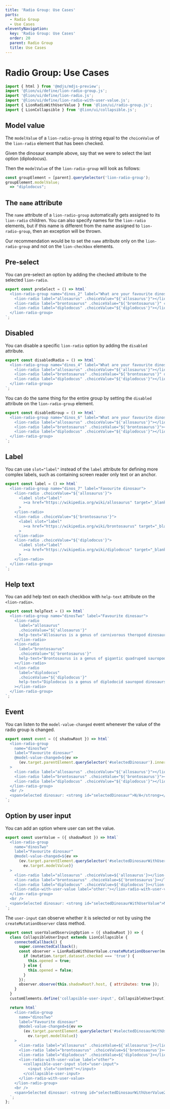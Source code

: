 ```yaml
---
title: 'Radio Group: Use Cases'
parts:
  - Radio Group
  - Use Cases
eleventyNavigation:
  key: 'Radio Group: Use Cases'
  order: 20
  parent: Radio Group
  title: Use Cases
---
```


# Radio Group: Use Cases

```js script
import { html } from '@mdjs/mdjs-preview';
import '@lion/ui/define/lion-radio-group.js';
import '@lion/ui/define/lion-radio.js';
import '@lion/ui/define/lion-radio-with-user-value.js';
import { LionRadioWithUserValue } from '@lion/ui/radio-group.js';
import { LionCollapsible } from '@lion/ui/collapsible.js';
```

## Model value

The `modelValue` of a `lion-radio-group` is string equal to the `choiceValue` of the `lion-radio` element that has been checked.

Given the dinosaur example above, say that we were to select the last option (diplodocus).

Then the `modelValue` of the `lion-radio-group` will look as follows:

```js
const groupElement = [parent].querySelector('lion-radio-group');
groupElement.modelValue;
  => "diplodocus";
```

## The `name` attribute

The `name` attribute of a `lion-radio-group` automatically gets assigned to its `lion-radio` children. You can also specify names for the `lion-radio` elements, but if this name is different from the name assigned to `lion-radio-group`, then an exception will be thrown.

Our recommendation would be to set the `name` attribute only on the `lion-radio-group` and not on the `lion-checkbox` elements.

## Pre-select

You can pre-select an option by adding the checked attribute to the selected `lion-radio`.

```js preview-story
export const preSelect = () => html`
  <lion-radio-group name="dinos_2" label="What are your favourite dinosaurs?">
    <lion-radio label="allosaurus" .choiceValue="${'allosaurus'}"></lion-radio>
    <lion-radio label="brontosaurus" .choiceValue="${'brontosaurus'}" checked></lion-radio>
    <lion-radio label="diplodocus" .choiceValue="${'diplodocus'}"></lion-radio>
  </lion-radio-group>
`;
```

## Disabled

You can disable a specific `lion-radio` option by adding the `disabled` attribute.

```js preview-story
export const disabledRadio = () => html`
  <lion-radio-group name="dinos_4" label="What are your favourite dinosaurs?">
    <lion-radio label="allosaurus" .choiceValue="${'allosaurus'}"></lion-radio>
    <lion-radio label="brontosaurus" .choiceValue="${'brontosaurus'}" disabled></lion-radio>
    <lion-radio label="diplodocus" .choiceValue="${'diplodocus'}"></lion-radio>
  </lion-radio-group>
`;
```

You can do the same thing for the entire group by setting the `disabled` attribute on the `lion-radio-group` element.

```js preview-story
export const disabledGroup = () => html`
  <lion-radio-group name="dinos_6" label="What are your favourite dinosaurs?" disabled>
    <lion-radio label="allosaurus" .choiceValue="${'allosaurus'}"></lion-radio>
    <lion-radio label="brontosaurus" .choiceValue="${'brontosaurus'}"></lion-radio>
    <lion-radio label="diplodocus" .choiceValue="${'diplodocus'}"></lion-radio>
  </lion-radio-group>
`;
```

## Label

You can use `slot="label"` instead of the `label` attribute for defining more complex labels, such as containing screen reader only text or an anchor.

```js preview-story
export const label = () => html`
  <lion-radio-group name="dinos_7" label="Favourite dinosaur">
    <lion-radio .choiceValue="${'allosaurus'}">
      <label slot="label"
        ><a href="https://wikipedia.org/wiki/allosaurus" target="_blank">allosaurus</a></label
      >
    </lion-radio>
    <lion-radio .choiceValue="${'brontosaurus'}">
      <label slot="label"
        ><a href="https://wikipedia.org/wiki/brontosaurus" target="_blank">brontosaurus</a></label
      >
    </lion-radio>
    <lion-radio .choiceValue="${'diplodocus'}">
      <label slot="label"
        ><a href="https://wikipedia.org/wiki/diplodocus" target="_blank">diplodocus</a></label
      >
    </lion-radio>
  </lion-radio-group>
`;
```

## Help text

You can add help text on each checkbox with `help-text` attribute on the `<lion-radio>`.

```js preview-story
export const helpText = () => html`
  <lion-radio-group name="dinosTwo" label="Favourite dinosaur">
    <lion-radio
      label="allosaurus"
      .choiceValue="${'allosaurus'}"
      help-text="Allosaurus is a genus of carnivorous theropod dinosaur that lived 155 to 145 million years ago during the late Jurassic period"
    ></lion-radio>
    <lion-radio
      label="brontosaurus"
      .choiceValue="${'brontosaurus'}"
      help-text="Brontosaurus is a genus of gigantic quadruped sauropod dinosaurs"
    ></lion-radio>
    <lion-radio
      label="diplodocus"
      .choiceValue="${'diplodocus'}"
      help-text="Diplodocus is a genus of diplodocid sauropod dinosaurs whose fossils were first discovered in 1877 by S. W. Williston"
    ></lion-radio>
  </lion-radio-group>
`;
```

## Event

You can listen to the `model-value-changed` event whenever the value of the radio group is changed.

```js preview-story
export const event = ({ shadowRoot }) => html`
  <lion-radio-group
    name="dinosTwo"
    label="Favourite dinosaur"
    @model-value-changed=${ev =>
      (ev.target.parentElement.querySelector('#selectedDinosaur').innerText = ev.target.modelValue)}
  >
    <lion-radio label="allosaurus" .choiceValue="${'allosaurus'}"></lion-radio>
    <lion-radio label="brontosaurus" .choiceValue="${'brontosaurus'}"></lion-radio>
    <lion-radio label="diplodocus" .choiceValue="${'diplodocus'}"></lion-radio>
  </lion-radio-group>
  <br />
  <span>Selected dinosaur: <strong id="selectedDinosaur">N/A</strong></span>
`;
```

## Option by user input

You can add an option where user can set the value.

```js preview-story
export const userValue = ({ shadowRoot }) => html`
  <lion-radio-group
    name="dinosTwo"
    label="Favourite dinosaur"
    @model-value-changed=${ev =>
      (ev.target.parentElement.querySelector('#selectedDinosaurWithUserValue').innerText =
        ev.target.modelValue)}
  >
    <lion-radio label="allosaurus" .choiceValue=${'allosaurus'}></lion-radio>
    <lion-radio label="brontosaurus" .choiceValue=${'brontosaurus'}></lion-radio>
    <lion-radio label="diplodocus" .choiceValue=${'diplodocus'}></lion-radio>
    <lion-radio-with-user-value label="other:"></lion-radio-with-user-value>
  </lion-radio-group>
  <br />
  <span>Selected dinosaur: <strong id="selectedDinosaurWithUserValue">N/A</strong></span>
`;
```

The `user-input` can observe whether it is selected or not by using the `createMutationObserver` class method.

```js preview-story
export const userValueObservingOption = ({ shadowRoot }) => {
  class CollapsibleUserInput extends LionCollapsible {
    connectedCallback() {
      super.connectedCallback();
      const observer = LionRadioWithUserValue.createMutationObserver(mutation => {
        if (mutation.target.dataset.checked === 'true') {
          this.opened = true;
        } else {
          this.opened = false;
        }
      });
      observer.observe(this.shadowRoot?.host, { attributes: true });
    }
  }
  customElements.define('collapsible-user-input', CollapsibleUserInput);

  return html`
    <lion-radio-group
      name="dinosTwo"
      label="Favourite dinosaur"
      @model-value-changed=${ev =>
        (ev.target.parentElement.querySelector('#selectedDinosaurWithUserValue2').innerText =
          ev.target.modelValue)}
    >
      <lion-radio label="allosaurus" .choiceValue=${'allosaurus'}></lion-radio>
      <lion-radio label="brontosaurus" .choiceValue=${'brontosaurus'}></lion-radio>
      <lion-radio label="diplodocus" .choiceValue=${'diplodocus'}></lion-radio>
      <lion-radio-with-user-value label="other">
        <collapsible-user-input slot="user-input">
          <input slot="content"></input>
        </collapsible-user-input>
      </lion-radio-with-user-value>
    </lion-radio-group>
    <br />
    <span>Selected dinosaur: <strong id="selectedDinosaurWithUserValue2">N/A</strong></span>
  `;
};
```

